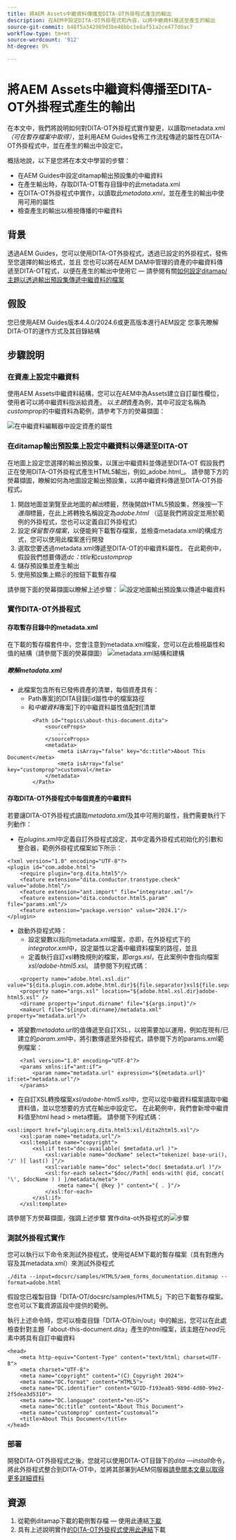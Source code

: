 ```yaml
---
title: 將AEM Assets中繼資料傳播至DITA-OT外掛程式產生的輸出
description: 在AEM中設定DITA-OT外掛程式和內容，以將中繼資料推送至產生的輸出
source-git-commit: b48f5a342989d3be48bbc1e8af51a2ce477d0ac7
workflow-type: tm+mt
source-wordcount: '912'
ht-degree: 0%

---
```



# 將AEM Assets中繼資料傳播至DITA-OT外掛程式產生的輸出

在本文中，我們將說明如何對DITA-OT外掛程式實作變更，以讀取metadata.xml _（可在暫存檔案中取得）_，並利用AEM Guides發佈工作流程傳遞的屬性在DITA-OT外掛程式中，並在產生的輸出中設定它。

概括地說，以下是您將在本文中學習的步驟：
- 在AEM Guides中設定ditamap輸出預設集的中繼資料
- 在產生輸出時，存取DITA-OT暫存目錄中的此metadata.xml
- 在DITA-OT外掛程式中實作，以讀取此&#x200B;_metadata.xml_，並在產生的輸出中使用可用的屬性
- 檢查產生的輸出以檢視傳播的中繼資料

## 背景

透過AEM Guides，您可以使用DITA-OT外掛程式，透過已設定的外掛程式，發佈至您選擇的輸出格式，並且
您也可以將在AEM DAM中管理的資產的中繼資料傳遞至DITA-OT程式，以便在產生的輸出中使用它 — 請參閱有關[如何設定ditamap/主題以透過輸出預設集傳遞中繼資料的檔案](https://experienceleague.adobe.com/en/docs/experience-manager-guides/using/user-guide/output-gen/pass-metadata-dita-ot)


## 假設

您已使用AEM Guides版本4.4.0/2024.6或更高版本進行AEM設定
您事先瞭解DITA-OT的運作方式及其目錄結構


## 步驟說明

### 在資產上設定中繼資料

使用AEM Assets中繼資料結構，您可以在AEM中為Assets建立自訂屬性欄位，使用者可以將中繼資料指派給資產。 以&#x200B;_主題_&#x200B;資產為例，其中可設定名稱為&#x200B;_customprop_&#x200B;的中繼資料為範例，請參考下方的熒幕擷圖：

![在中繼資料編輯器中設定資產的屬性](../../assets/publishing/assets-metadata-properties-ui-customprop.png)


### 在ditamap輸出預設集上設定中繼資料以傳遞至DITA-OT

在地圖上設定您選擇的輸出預設集，以匯出中繼資料並傳遞至DITA-OT
假設我們正在使用DITA-OT外掛程式產生HTML5輸出，例如_adobe.html_。
請參閱下方的熒幕擷圖，瞭解如何為地圖設定輸出預設集，以將中繼資料傳遞至DITA-OT外掛程式。
1. 開啟地圖並瀏覽至此地圖的&#x200B;_輸出_&#x200B;標籤，然後開啟HTML5預設集，然後按一下&#x200B;_進階_&#x200B;標籤，在此上將轉換名稱設定為&#x200B;_adobe.html_ （這是我們將設定並用於範例的外掛程式，您也可以定義自訂外掛程式）
2. 設定&#x200B;_保留暫存檔案_，以便能夠下載暫存檔案，並檢查metadata.xml的構成方式，您可以使用此檔案進行開發
3. 選取您要透過metadata.xml傳遞至DITA-OT的中繼資料屬性。 在此範例中，假設我們想要傳遞&#x200B;_dc：title_&#x200B;和&#x200B;_customprop_
4. 儲存預設集並產生輸出
5. 使用預設集上顯示的按鈕下載暫存檔

請參閱下面的熒幕擷圖以瞭解上述步驟：
![設定地圖輸出預設集以傳遞中繼資料](../../assets/publishing/map-outputpreset-html5-customprop.png)


### 實作DITA-OT外掛程式

#### 存取暫存目錄中的metadata.xml

在下載的暫存檔套件中，您會注意到metadata.xml檔案，您可以在此檢視屬性和值的結構（請參閱下面的熒幕擷圖）
![metadata.xml結構和建構](../../assets/publishing/publish-tempfiles-metadata-structure.png)

##### 瞭解metadata.xml

- 此檔案包含所有已發佈資產的清單，每個資產具有：
   - Path專案&rbrack;的DITA目錄&lbrack;id屬性中的檔案路徑
   - 和&#x200B;_中繼資料_&#x200B;專案&rbrack;下的中繼資料屬性值配對&lbrack;清單

```
        <Path id="topics\about-this-document.dita">
            <sourceProps>
                ...
            </sourceProps>
            <metadata>
                <meta isArray="false" key="dc:title">About This Document</meta>
                <meta isArray="false" key="customprop">customval</meta>
            </metadata>
        </Path>
```

#### 存取DITA-OT外掛程式中每個資產的中繼資料

若要讓DITA-OT外掛程式讀取&#x200B;_metadata.xml_&#x200B;及其中可用的屬性，我們需要執行下列動作：
- 在&#x200B;_plugins.xml_&#x200B;中定義自訂外掛程式設定，其中定義外掛程式初始化的引數和整合器，範例外掛程式檔案如下所示：

```
<?xml version="1.0" encoding="UTF-8"?>
<plugin id="com.adobe.html">
    <require plugin="org.dita.html5"/>
    <feature extension="dita.conductor.transtype.check" value="adobe.html"/>
    <feature extension="ant.import" file="integrator.xml"/>
    <feature extension="dita.conductor.html5.param" file="params.xml"/>
    <feature extension="package.version" value="2024.1"/>
</plugin>
```

- 啟動外掛程式時：
   - 設定變數以指向metadata.xml檔案，亦即，在外掛程式下的&#x200B;_integrator.xml_&#x200B;中，設定屬性以定義中繼資料檔案的路徑，並且
   - 定義執行自訂xsl轉換規則的檔案，即&#x200B;_args.xsl_，在此案例中會指向檔案&#x200B;_xsl/adobe-html5.xsl_。
請參閱下列程式碼：

```
    <property name="adobe.html.xsl.dir" value="${dita.plugin.com.adobe.html.dir}${file.separator}xsl${file.separator}"/>
    <property name="args.xsl" location="${adobe.html.xsl.dir}adobe-html5.xsl" />
    <dirname property="input.dirname" file="${args.input}"/>
    <makeurl file="${input.dirname}/metadata.xml" property="metadata.url"/>
```

- 將變數&#x200B;_metadata.url_&#x200B;的值傳遞至自訂XSL，以視需要加以運用，例如在現有/已建立的&#x200B;_param.xml_&#x200B;中，將引數傳遞至外掛程式，請參閱下方的params.xml範例檔案：

```
    <?xml version="1.0" encoding="UTF-8"?>
    <params xmlns:if="ant:if">
        <param name="metadata.url" expression="${metadata.url}" if:set="metadata.url"/>
    </params>
```

- 在自訂XSL轉換檔案&#x200B;_xsl/adobe-html5.xsl_&#x200B;中，您可以從中繼資料檔案讀取中繼資料值，並以您想要的方式在輸出中設定它。 在此範例中，我們會新增中繼資料值至html head > meta標籤。 請參閱下列程式碼：

```
<xsl:import href="plugin:org.dita.html5:xsl/dita2html5.xsl"/>
    <xsl:param name="metadata.url"/>
    <xsl:template name="copyright">
        <xsl:if test="doc-available( $metadata.url )">
            <xsl:variable name="docName" select="tokenize( base-uri(), '/' )[ last() ]"/>
            <xsl:variable name="doc" select="doc( $metadata.url )"/>
            <xsl:for-each select="$doc//Path[ ends-with( @id, concat( '\', $docName ) ) ]/metadata/meta">
                <meta name="{ @key }" content="{ . }"/>
            </xsl:for-each>
        </xsl:if>
    </xsl:template>
```

請參閱下方熒幕擷圖，強調上述步驟
實作dita-ot外掛程式的![步驟](../../assets/publishing/publishing-metadata-dita-ot-plugin-implementation.png)


### 測試外掛程式實作

您可以執行以下命令來測試外掛程式，使用從AEM下載的暫存檔案（具有對應內容及其metadata.xml）來測試外掛程式

```
./dita --input=docsrc/samples/HTML5/aem_forms_documentation.ditamap --format=adobe.html
```

假設您已複製目錄「DITA-OT/docsrc/samples/HTML5」下的已下載暫存檔案。
您也可以下載資源區段中提供的範例。

執行上述命令時，您可以檢查目錄「DITA-OT/bin/out」中的輸出，您可以在此處檢查針對主題「about-this-document.dita」產生的html檔案，該主題在&#x200B;_head_&#x200B;元素中將具有自訂中繼資料

```
<head>
    <meta http-equiv="Content-Type" content="text/html; charset=UTF-8">
    <meta charset="UTF-8">
    <meta name="copyright" content="(C) Copyright 2024">
    <meta name="DC.format" content="HTML5">
    <meta name="DC.identifier" content="GUID-f193ea85-989d-4d80-99e2-2f5dea3d5310">
    <meta name="DC.language" content="en-US">
    <meta name="dc:title" content="About This Document">
    <meta name="customprop" content="customval">
    <title>About This Document</title>
</head>
```

### 部署

開發DITA-OT外掛程式之後，您就可以使用DITA-OT目錄下的&#x200B;_dita —install_&#x200B;命令，將此外掛程式整合到DITA-OT中，並將其部署到AEM伺服器[請參閱本文章以取得更多詳細資料](https://experienceleaguecommunities.adobe.com/t5/experience-manager-guides/steps-to-setup-a-custom-dita-ot/td-p/407659)


## 資源

1. 從範例ditamap下載的範例暫存檔 — 使用此連結[下載](../../assets/publishing/sample-temp-html5-adobe.html-content.zip)
2. 具有上述說明實作[的DITA-OT外掛程式使用此連結](../../assets/publishing/sample-custom-plugin-com.adobe.html.zip)下載